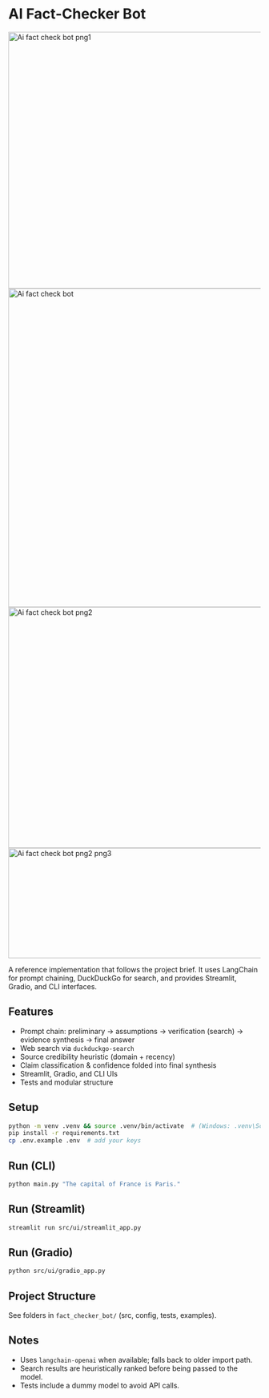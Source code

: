 # AI Fact-Checker Bot

<img width="1117" height="512" alt="Ai fact check bot png1" src="https://github.com/user-attachments/assets/f602d256-c51a-4ca5-93a8-ad3498979de6" />


<img width="1077" height="636" alt="Ai fact check bot" src="https://github.com/user-attachments/assets/efbf16d1-26da-4548-9f83-a83f3408a210" />

<img width="1065" height="481" alt="Ai fact check bot png2" src="https://github.com/user-attachments/assets/de895a2f-3bf8-4ff4-b520-e26cb3c74a3f" />


<img width="1043" height="220" alt="Ai fact check bot png2 png3" src="https://github.com/user-attachments/assets/27dac0c5-ebea-481f-b36b-248f24883743" />



A reference implementation that follows the project brief. It uses LangChain for prompt chaining, DuckDuckGo for search, and provides Streamlit, Gradio, and CLI interfaces.

## Features
- Prompt chain: preliminary → assumptions → verification (search) → evidence synthesis → final answer
- Web search via `duckduckgo-search`
- Source credibility heuristic (domain + recency)
- Claim classification & confidence folded into final synthesis
- Streamlit, Gradio, and CLI UIs
- Tests and modular structure

## Setup
```bash
python -m venv .venv && source .venv/bin/activate  # (Windows: .venv\Scripts\activate)
pip install -r requirements.txt
cp .env.example .env  # add your keys
```

## Run (CLI)
```bash
python main.py "The capital of France is Paris."
```

## Run (Streamlit)
```bash
streamlit run src/ui/streamlit_app.py
```

## Run (Gradio)
```bash
python src/ui/gradio_app.py
```

## Project Structure
See folders in `fact_checker_bot/` (src, config, tests, examples).

## Notes
- Uses `langchain-openai` when available; falls back to older import path.
- Search results are heuristically ranked before being passed to the model.
- Tests include a dummy model to avoid API calls.

